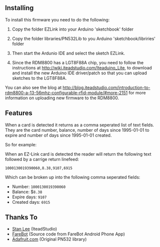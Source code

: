 
Installing
----------

To install this firmware you need to do the following:

1. Copy the folder EZLink into your Arduino 'sketchbook' folder

2. Copy the folder libraries/PN532Lib to you Arduino 'sketchbook/libriries' folder

3. Then start the Ardunio IDE and select the sketch EZLink.

4. Since the RDM8800 has a LGT8F88A chip, you need to follow the instructions at 
http://wiki.iteadstudio.com/Iteaduino_Lite, to download and install the new Arduino IDE driver/patch so that you
can upload sketches to the LGT8F88A.

You can also see the blog at http://blog.iteadstudio.com/introduction-to-rdm8800-a-13-56mhz-configurable-rfid-module/#more-2151 for more information
on uploading new firmware to the RDM8800.

Features
--------

When a card is detected it returns as a comma seperated list of text fields.
They are the card number, balance, number of days since 1995-01-01 to expire 
and number of days since 1995-01-01 created.

So for example:

When an EZ-Link card is detected the reader will return the following text followed by a carrige return linefeed:

`1000130019390060,8.38,9107,6915`

Which can be broken up into the following comma seperated fields:

+ Number: `1000130019390060`
+ Balance: $`8.38`
+ Expire days: `9107`
+ Created days: `6915`

Thanks To
---------

+ [Stan Lee](http://www.iteadstudio.com) (IteadStudio)
+ [FareBot](https://github.com/codebutler/farebot) (Source code from FareBot Android Phone App)
+ [Adafruit.com](http://www.adafruit.com) (Original PN532 library)






